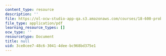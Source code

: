 ```yaml
---
content_type: resource
description: ''
file: https://ol-ocw-studio-app-qa.s3.amazonaws.com/courses/18-600-probability-and-random-variables-fall-2019/3ce8cee748c630414deebc968bd375e1_MIT18_600F19_lec34.pdf
file_type: application/pdf
learning_resource_types: []
ocw_type: ''
resourcetype: Document
title: null
uid: 3ce8cee7-48c6-3041-4dee-bc968bd375e1
---
```

